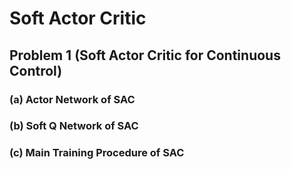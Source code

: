 # Soft Actor Critic

## Problem 1 (Soft Actor Critic for Continuous Control)

### (a) Actor Network of SAC

### (b) Soft Q Network of SAC

### (c) Main Training Procedure of SAC
